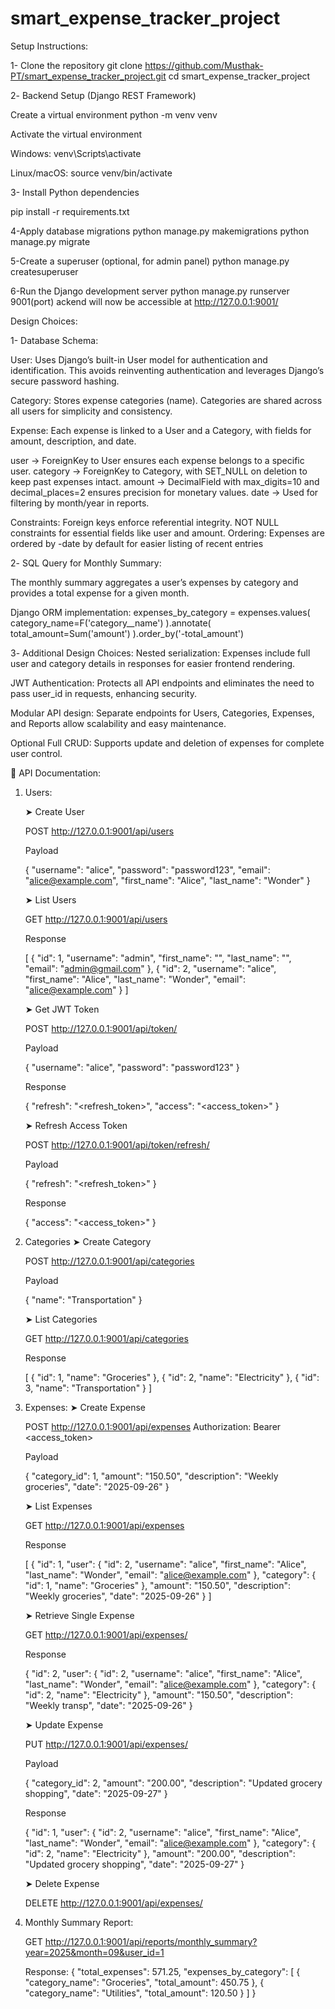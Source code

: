 # smart_expense_tracker_project


Setup Instructions:

1- Clone the repository
  git clone https://github.com/Musthak-PT/smart_expense_tracker_project.git
  cd smart_expense_tracker_project


2️- Backend Setup (Django REST Framework)

  Create a virtual environment
      python -m venv venv
  
  Activate the virtual environment
  
  Windows:
    venv\Scripts\activate
    
  Linux/macOS:
    source venv/bin/activate

3- Install Python dependencies

  pip install -r requirements.txt

4-Apply database migrations
  python manage.py makemigrations
  python manage.py migrate


5-Create a superuser (optional, for admin panel)
  python manage.py createsuperuser

6-Run the Django development server
  python manage.py runserver 9001(port)
  ackend will now be accessible at http://127.0.0.1:9001/



Design Choices:

  1- Database Schema:
  
  User: 
    Uses Django’s built-in User model for authentication and identification. This avoids reinventing authentication and leverages Django’s secure password              hashing.
  
  Category:
    Stores expense categories (name). Categories are shared across all users for simplicity and consistency.
  
  Expense: 
    Each expense is linked to a User and a Category, with fields for amount, description, and date.
  
  user → ForeignKey to User ensures each expense belongs to a specific user.
  category → ForeignKey to Category, with SET_NULL on deletion to keep past expenses intact.
  amount → DecimalField with max_digits=10 and decimal_places=2 ensures precision for monetary values.
  date → Used for filtering by month/year in reports.
  
  Constraints:
    Foreign keys enforce referential integrity.
    NOT NULL constraints for essential fields like user and amount.
    Ordering: Expenses are ordered by -date by default for easier listing of recent entries


2️- SQL Query for Monthly Summary:

  The monthly summary aggregates a user’s expenses by category and provides a total expense for a given month.
  
  Django ORM implementation:
   expenses_by_category = expenses.values(
        category_name=F('category__name')
    ).annotate(
        total_amount=Sum('amount')
    ).order_by('-total_amount')

3️- Additional Design Choices:
  Nested serialization: Expenses include full user and category details in responses for easier frontend rendering.
  
  JWT Authentication: Protects all API endpoints and eliminates the need to pass user_id in requests, enhancing security.
  
  Modular API design: Separate endpoints for Users, Categories, Expenses, and Reports allow scalability and easy maintenance.
  
  Optional Full CRUD: Supports update and deletion of expenses for complete user control.


📌 API Documentation:
  
  1. Users:
     
      ➤ Create User
      
      POST http://127.0.0.1:9001/api/users
      
      Payload
      
      {
        "username": "alice",
        "password": "password123",
        "email": "alice@example.com",
        "first_name": "Alice",
        "last_name": "Wonder"
      }
      
      ➤ List Users
      
      GET http://127.0.0.1:9001/api/users
      
      Response
      
      [
        {
          "id": 1,
          "username": "admin",
          "first_name": "",
          "last_name": "",
          "email": "admin@gmail.com"
        },
        {
          "id": 2,
          "username": "alice",
          "first_name": "Alice",
          "last_name": "Wonder",
          "email": "alice@example.com"
        }
      ]
      
      ➤ Get JWT Token
      
      POST http://127.0.0.1:9001/api/token/
      
      Payload
      
      {
        "username": "alice",
        "password": "password123"
      }
      
      
      Response
      
      {
        "refresh": "<refresh_token>",
        "access": "<access_token>"
      }
      
      ➤ Refresh Access Token
      
      POST http://127.0.0.1:9001/api/token/refresh/
      
      Payload
      
      {
        "refresh": "<refresh_token>"
      }
      
      
      Response
      
      {
        "access": "<access_token>"
      }
  
  2. Categories
      ➤ Create Category
      
      POST http://127.0.0.1:9001/api/categories
      
      Payload
      
      {
        "name": "Transportation"
      }
      
      ➤ List Categories
      
      GET http://127.0.0.1:9001/api/categories
      
      Response
      
      [
        {
          "id": 1,
          "name": "Groceries"
        },
        {
          "id": 2,
          "name": "Electricity"
        },
        {
          "id": 3,
          "name": "Transportation"
        }
      ]
  
  3. Expenses:
      ➤ Create Expense
      
      POST http://127.0.0.1:9001/api/expenses
      Authorization: Bearer <access_token>
      
      Payload
      
      {
        "category_id": 1,
        "amount": "150.50",
        "description": "Weekly groceries",
        "date": "2025-09-26"
      }
      
      ➤ List Expenses
      
      GET http://127.0.0.1:9001/api/expenses
      
      Response
      
      [
        {
          "id": 1,
          "user": {
            "id": 2,
            "username": "alice",
            "first_name": "Alice",
            "last_name": "Wonder",
            "email": "alice@example.com"
          },
          "category": {
            "id": 1,
            "name": "Groceries"
          },
          "amount": "150.50",
          "description": "Weekly groceries",
          "date": "2025-09-26"
        }
      ]
      
      ➤ Retrieve Single Expense
      
      GET http://127.0.0.1:9001/api/expenses/<id>
      
      Response
      
      {
        "id": 2,
        "user": {
          "id": 2,
          "username": "alice",
          "first_name": "Alice",
          "last_name": "Wonder",
          "email": "alice@example.com"
        },
        "category": {
          "id": 2,
          "name": "Electricity"
        },
        "amount": "150.50",
        "description": "Weekly transp",
        "date": "2025-09-26"
      }
      
      ➤ Update Expense
      
      PUT http://127.0.0.1:9001/api/expenses/<id>
      
      Payload
      
      {
        "category_id": 2,
        "amount": "200.00",
        "description": "Updated grocery shopping",
        "date": "2025-09-27"
      }
      
      
      Response
      
      {
        "id": 1,
        "user": {
          "id": 2,
          "username": "alice",
          "first_name": "Alice",
          "last_name": "Wonder",
          "email": "alice@example.com"
        },
        "category": {
          "id": 2,
          "name": "Electricity"
        },
        "amount": "200.00",
        "description": "Updated grocery shopping",
        "date": "2025-09-27"
      }
      
      ➤ Delete Expense
      
      DELETE http://127.0.0.1:9001/api/expenses/<id>
  
  4. Monthly Summary Report:
  
      GET http://127.0.0.1:9001/api/reports/monthly_summary?year=2025&month=09&user_id=1
      
      Response:
          {
        "total_expenses": 571.25,
        "expenses_by_category": [
          { "category_name": "Groceries", "total_amount": 450.75 },
          { "category_name": "Utilities", "total_amount": 120.50 }
        ]
      }

